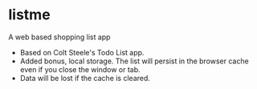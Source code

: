 # listme
A web based shopping list app 
- Based on Colt Steele's Todo List app.
- Added bonus, local storage.  The list will persist in the browser cache even if you close the window or tab.
- Data will be lost if the cache is cleared.
